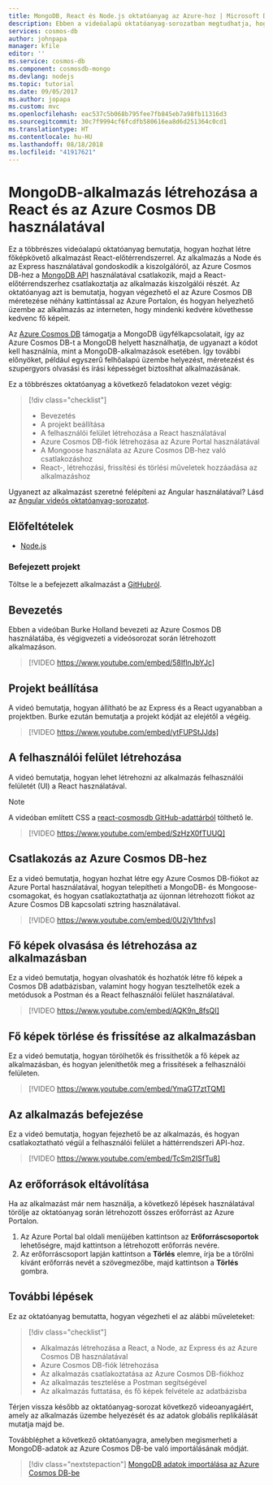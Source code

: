 ```yaml
---
title: MongoDB, React és Node.js oktatóanyag az Azure-hoz | Microsoft Docs
description: Ebben a videóalapú oktatóanyag-sorozatban megtudhatja, hogyan hozhat létre MongoDB-alkalmazásokat Azure Cosmos DB adatbázison React és Node.js használatával a MongoDB-hez használt API-kkal.
services: cosmos-db
author: johnpapa
manager: kfile
editor: ''
ms.service: cosmos-db
ms.component: cosmosdb-mongo
ms.devlang: nodejs
ms.topic: tutorial
ms.date: 09/05/2017
ms.author: jopapa
ms.custom: mvc
ms.openlocfilehash: eac537c5b068b795fee7fb845eb7a98fb11316d3
ms.sourcegitcommit: 30c7f9994cf6fcdfb580616ea8d6d251364c0cd1
ms.translationtype: HT
ms.contentlocale: hu-HU
ms.lasthandoff: 08/18/2018
ms.locfileid: "41917621"
---
```

# <a name="create-a-mongodb-app-with-react-and-azure-cosmos-db"></a>MongoDB-alkalmazás létrehozása a React és az Azure Cosmos DB használatával  

Ez a többrészes videóalapú oktatóanyag bemutatja, hogyan hozhat létre főképkövető alkalmazást React-előtérrendszerrel. Az alkalmazás a Node és az Express használatával gondoskodik a kiszolgálóról, az Azure Cosmos DB-hez a [MongoDB API](mongodb-introduction.md) használatával csatlakozik, majd a React-előtérrendszerhez csatlakoztatja az alkalmazás kiszolgálói részét. Az oktatóanyag azt is bemutatja, hogyan végezhető el az Azure Cosmos DB méretezése néhány kattintással az Azure Portalon, és hogyan helyezhető üzembe az alkalmazás az interneten, hogy mindenki kedvére követhesse kedvenc fő képeit. 

Az [Azure Cosmos DB](https://azure.microsoft.com/services/cosmos-db/) támogatja a MongoDB ügyfélkapcsolatait, így az Azure Cosmos DB-t a MongoDB helyett használhatja, de ugyanazt a kódot kell használnia, mint a MongoDB-alkalmazások esetében. Így további előnyöket, például egyszerű felhőalapú üzembe helyezést, méretezést és szupergyors olvasási és írási képességet biztosíthat alkalmazásának.  

Ez a többrészes oktatóanyag a következő feladatokon vezet végig:

> [!div class="checklist"]
> * Bevezetés
> * A projekt beállítása
> * A felhasználói felület létrehozása a React használatával
> * Azure Cosmos DB-fiók létrehozása az Azure Portal használatával
> * A Mongoose használata az Azure Cosmos DB-hez való csatlakozáshoz
> * React-, létrehozási, frissítési és törlési műveletek hozzáadása az alkalmazáshoz

Ugyanezt az alkalmazást szeretné felépíteni az Angular használatával? Lásd az [Angular videós oktatóanyag-sorozatot](tutorial-develop-mongodb-nodejs.md).

## <a name="prerequisites"></a>Előfeltételek
* [Node.js](https://www.nodejs.org)

### <a name="finished-project"></a>Befejezett projekt
Töltse le a befejezett alkalmazást a [GitHubról](https://github.com/Azure-Samples/react-cosmosdb).

## <a name="introduction"></a>Bevezetés 

Ebben a videóban Burke Holland bevezeti az Azure Cosmos DB használatába, és végigvezeti a videósorozat során létrehozott alkalmazáson. 

> [!VIDEO https://www.youtube.com/embed/58IflnJbYJc]

## <a name="project-setup"></a>Projekt beállítása

A videó bemutatja, hogyan állítható be az Express és a React ugyanabban a projektben. Burke ezután bemutatja a projekt kódját az elejétől a végéig.

> [!VIDEO https://www.youtube.com/embed/ytFUPStJJds]

## <a name="build-the-ui"></a>A felhasználói felület létrehozása

A videó bemutatja, hogyan lehet létrehozni az alkalmazás felhasználói felületét (UI) a React használatával. 

> [!NOTE]
> A videóban említett CSS a [react-cosmosdb GitHub-adattárból](https://github.com/Azure-Samples/react-cosmosdb/blob/master/src/index.css) tölthető le.

> [!VIDEO https://www.youtube.com/embed/SzHzX0fTUUQ]

## <a name="connect-to-azure-cosmos-db"></a>Csatlakozás az Azure Cosmos DB-hez

Ez a videó bemutatja, hogyan hozhat létre egy Azure Cosmos DB-fiókot az Azure Portal használatával, hogyan telepítheti a MongoDB- és Mongoose-csomagokat, és hogyan csatlakoztathatja az újonnan létrehozott fiókot az Azure Cosmos DB kapcsolati sztring használatával. 

> [!VIDEO https://www.youtube.com/embed/0U2jV1thfvs]

## <a name="read-and-create-heroes-in-the-app"></a>Fő képek olvasása és létrehozása az alkalmazásban

Ez a videó bemutatja, hogyan olvashatók és hozhatók létre fő képek a Cosmos DB adatbázisban, valamint hogy hogyan tesztelhetők ezek a metódusok a Postman és a React felhasználói felület használatával. 

> [!VIDEO https://www.youtube.com/embed/AQK9n_8fsQI] 

## <a name="delete-and-update-heroes-in-the-app"></a>Fő képek törlése és frissítése az alkalmazásban

Ez a videó bemutatja, hogyan törölhetők és frissíthetők a fő képek az alkalmazásban, és hogyan jeleníthetők meg a frissítések a felhasználói felületen. 

> [!VIDEO https://www.youtube.com/embed/YmaGT7ztTQM] 

## <a name="complete-the-app"></a>Az alkalmazás befejezése

Ez a videó bemutatja, hogyan fejezhető be az alkalmazás, és hogyan csatlakoztatható végül a felhasználói felület a háttérrendszeri API-hoz. 

> [!VIDEO https://www.youtube.com/embed/TcSm2ISfTu8]

## <a name="clean-up-resources"></a>Az erőforrások eltávolítása

Ha az alkalmazást már nem használja, a következő lépések használatával törölje az oktatóanyag során létrehozott összes erőforrást az Azure Portalon. 

1. Az Azure Portal bal oldali menüjében kattintson az **Erőforráscsoportok** lehetőségre, majd kattintson a létrehozott erőforrás nevére. 
2. Az erőforráscsoport lapján kattintson a **Törlés** elemre, írja be a törölni kívánt erőforrás nevét a szövegmezőbe, majd kattintson a **Törlés** gombra.

## <a name="next-steps"></a>További lépések

Ez az oktatóanyag bemutatta, hogyan végezheti el az alábbi műveleteket:

> [!div class="checklist"]
> * Alkalmazás létrehozása a React, a Node, az Express és az Azure Cosmos DB használatával 
> * Azure Cosmos DB-fiók létrehozása
> * Az alkalmazás csatlakoztatása az Azure Cosmos DB-fiókhoz
> * Az alkalmazás tesztelése a Postman segítségével
> * Az alkalmazás futtatása, és fő képek felvétele az adatbázisba

Térjen vissza később az oktatóanyag-sorozat következő videoanyagáért, amely az alkalmazás üzembe helyezését és az adatok globális replikálását mutatja majd be.

Továbbléphet a következő oktatóanyagra, amelyben megismerheti a MongoDB-adatok az Azure Cosmos DB-be való importálásának módját.  

> [!div class="nextstepaction"]
> [MongoDB adatok importálása az Azure Cosmos DB-be](mongodb-migrate.md)
 
